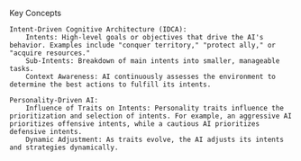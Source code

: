 Key Concepts

    Intent-Driven Cognitive Architecture (IDCA):
        Intents: High-level goals or objectives that drive the AI's behavior. Examples include "conquer territory," "protect ally," or "acquire resources."
        Sub-Intents: Breakdown of main intents into smaller, manageable tasks.
        Context Awareness: AI continuously assesses the environment to determine the best actions to fulfill its intents.

    Personality-Driven AI:
        Influence of Traits on Intents: Personality traits influence the prioritization and selection of intents. For example, an aggressive AI prioritizes offensive intents, while a cautious AI prioritizes defensive intents.
        Dynamic Adjustment: As traits evolve, the AI adjusts its intents and strategies dynamically.
